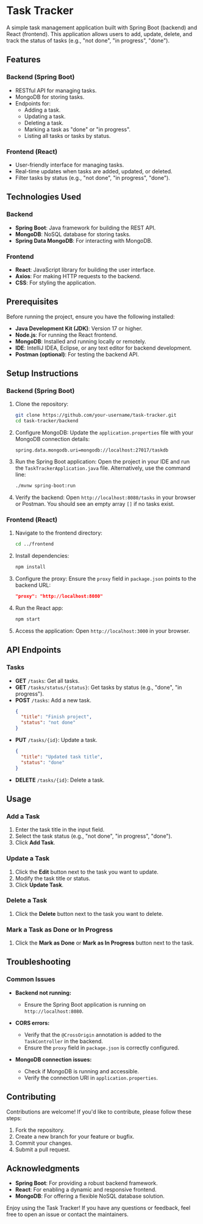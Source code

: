 # Task Tracker

A simple task management application built with Spring Boot (backend) and React (frontend). This application allows users to add, update, delete, and track the status of tasks (e.g., "not done", "in progress", "done").

## Features

### Backend (Spring Boot)
- RESTful API for managing tasks.
- MongoDB for storing tasks.
- Endpoints for:
  - Adding a task.
  - Updating a task.
  - Deleting a task.
  - Marking a task as "done" or "in progress".
  - Listing all tasks or tasks by status.

### Frontend (React)
- User-friendly interface for managing tasks.
- Real-time updates when tasks are added, updated, or deleted.
- Filter tasks by status (e.g., "not done", "in progress", "done").

## Technologies Used

### Backend
- **Spring Boot**: Java framework for building the REST API.
- **MongoDB**: NoSQL database for storing tasks.
- **Spring Data MongoDB**: For interacting with MongoDB.

### Frontend
- **React**: JavaScript library for building the user interface.
- **Axios**: For making HTTP requests to the backend.
- **CSS**: For styling the application.

## Prerequisites
Before running the project, ensure you have the following installed:
- **Java Development Kit (JDK)**: Version 17 or higher.
- **Node.js**: For running the React frontend.
- **MongoDB**: Installed and running locally or remotely.
- **IDE**: IntelliJ IDEA, Eclipse, or any text editor for backend development.
- **Postman (optional)**: For testing the backend API.

## Setup Instructions

### Backend (Spring Boot)

1. Clone the repository:
   ```bash
   git clone https://github.com/your-username/task-tracker.git
   cd task-tracker/backend
   ```
2. Configure MongoDB:
   Update the `application.properties` file with your MongoDB connection details:
   ```properties
   spring.data.mongodb.uri=mongodb://localhost:27017/taskdb
   ```
3. Run the Spring Boot application:
   Open the project in your IDE and run the `TaskTrackerApplication.java` file.
   Alternatively, use the command line:
   ```bash
   ./mvnw spring-boot:run
   ```
4. Verify the backend:
   Open `http://localhost:8080/tasks` in your browser or Postman.
   You should see an empty array `[]` if no tasks exist.

### Frontend (React)

1. Navigate to the frontend directory:
   ```bash
   cd ../frontend
   ```
2. Install dependencies:
   ```bash
   npm install
   ```
3. Configure the proxy:
   Ensure the `proxy` field in `package.json` points to the backend URL:
   ```json
   "proxy": "http://localhost:8080"
   ```
4. Run the React app:
   ```bash
   npm start
   ```
5. Access the application:
   Open `http://localhost:3000` in your browser.

## API Endpoints

### Tasks

- **GET** `/tasks`: Get all tasks.
- **GET** `/tasks/status/{status}`: Get tasks by status (e.g., "done", "in progress").
- **POST** `/tasks`: Add a new task.
  ```json
  {
    "title": "Finish project",
    "status": "not done"
  }
  ```
- **PUT** `/tasks/{id}`: Update a task.
  ```json
  {
    "title": "Updated task title",
    "status": "done"
  }
  ```
- **DELETE** `/tasks/{id}`: Delete a task.

## Usage

### Add a Task
1. Enter the task title in the input field.
2. Select the task status (e.g., "not done", "in progress", "done").
3. Click **Add Task**.

### Update a Task
1. Click the **Edit** button next to the task you want to update.
2. Modify the task title or status.
3. Click **Update Task**.

### Delete a Task
1. Click the **Delete** button next to the task you want to delete.

### Mark a Task as Done or In Progress
1. Click the **Mark as Done** or **Mark as In Progress** button next to the task.

## Troubleshooting

### Common Issues

- **Backend not running:**
  - Ensure the Spring Boot application is running on `http://localhost:8080`.

- **CORS errors:**
  - Verify that the `@CrossOrigin` annotation is added to the `TaskController` in the backend.
  - Ensure the `proxy` field in `package.json` is correctly configured.

- **MongoDB connection issues:**
  - Check if MongoDB is running and accessible.
  - Verify the connection URI in `application.properties`.

## Contributing

Contributions are welcome! If you'd like to contribute, please follow these steps:
1. Fork the repository.
2. Create a new branch for your feature or bugfix.
3. Commit your changes.
4. Submit a pull request.



## Acknowledgments
- **Spring Boot**: For providing a robust backend framework.
- **React**: For enabling a dynamic and responsive frontend.
- **MongoDB**: For offering a flexible NoSQL database solution.

Enjoy using the Task Tracker! If you have any questions or feedback, feel free to open an issue or contact the maintainers.

